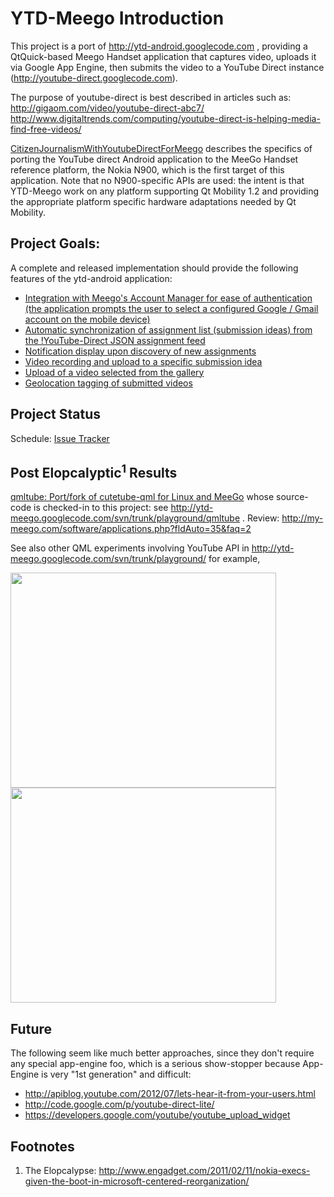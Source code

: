 # YTD-Meego Introduction  #

This project is a port of http://ytd-android.googlecode.com , providing a QtQuick-based Meego Handset application that captures video, uploads it via Google App Engine, then submits the video to a YouTube Direct instance (http://youtube-direct.googlecode.com).

The purpose of youtube-direct is best described in articles such as:
http://gigaom.com/video/youtube-direct-abc7/
http://www.digitaltrends.com/computing/youtube-direct-is-helping-media-find-free-videos/

[CitizenJournalismWithYoutubeDirectForMeego](CitizenJournalismWithYoutubeDirectForMeego.md) describes the specifics of porting the YouTube direct Android application to the MeeGo Handset reference platform, the Nokia N900, which is the first target of this application. Note that no N900-specific APIs are used: the intent is that YTD-Meego work on any platform supporting Qt Mobility 1.2 and providing the appropriate platform specific hardware adaptations needed by Qt Mobility.

## Project Goals: ##

A complete and released implementation should provide the following features of the ytd-android application:

  * [Integration with Meego's Account Manager for ease of authentication (the application prompts the user to select a configured Google / Gmail account on the mobile device)](http://code.google.com/p/ytd-meego/issues/detail?id=2)
  * [Automatic synchronization of assignment list (submission ideas) from the !YouTube-Direct JSON assignment feed](http://code.google.com/p/ytd-meego/issues/detail?id=3)
  * [Notification display upon discovery of new assignments](http://code.google.com/p/ytd-meego/issues/detail?id=4)
  * [Video recording and upload to a specific submission idea](http://code.google.com/p/ytd-meego/issues/detail?id=5)
  * [Upload of a video selected from the gallery](http://code.google.com/p/ytd-meego/issues/detail?id=6)
  * [Geolocation tagging of submitted videos](http://code.google.com/p/ytd-meego/issues/detail?id=7)

## Project Status ##

Schedule: [Issue Tracker](http://code.google.com/p/ytd-meego/issues/list)

## Post Elopcalyptic<sup>1</sup> Results ##

[qmltube: Port/fork of cutetube-qml for Linux and MeeGo](http://www.nielsmayer.com/bin/view/MeeGo/QmlTube) whose source-code is checked-in to this project: see http://ytd-meego.googlecode.com/svn/trunk/playground/qmltube . Review: http://my-meego.com/software/applications.php?fldAuto=35&faq=2

See also other QML experiments involving YouTube API in http://ytd-meego.googlecode.com/svn/trunk/playground/ for example,

<a href='http://www.youtube.com/watch?feature=player_embedded&v=nQoDcVPynLA' target='_blank'><img src='http://img.youtube.com/vi/nQoDcVPynLA/0.jpg' width='425' height=344 /></a>
<a href='http://www.youtube.com/watch?feature=player_embedded&v=fx_EJtCu46U' target='_blank'><img src='http://img.youtube.com/vi/fx_EJtCu46U/0.jpg' width='425' height=344 /></a>

## Future ##

The following seem like much better approaches, since they don't require any special app-engine foo, which is a serious show-stopper because App-Engine is very "1st generation" and difficult:

  * http://apiblog.youtube.com/2012/07/lets-hear-it-from-your-users.html
  * http://code.google.com/p/youtube-direct-lite/
  * https://developers.google.com/youtube/youtube_upload_widget

## Footnotes ##

1. The Elopcalypse: http://www.engadget.com/2011/02/11/nokia-execs-given-the-boot-in-microsoft-centered-reorganization/